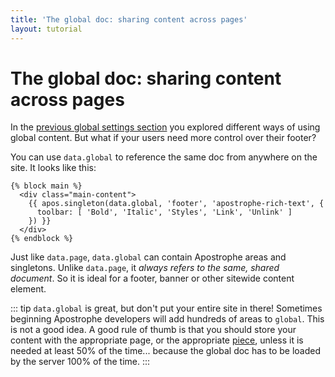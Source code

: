 ```yaml
---
title: 'The global doc: sharing content across pages'
layout: tutorial
---
```


# The global doc: sharing content across pages

In the [previous global settings section](settings.md) you explored different ways of using global content. But what if your users need more control over their footer?

You can use `data.global` to reference the same doc from anywhere on the site. It looks like this:

```markup
{% block main %}
  <div class="main-content">
    {{ apos.singleton(data.global, 'footer', 'apostrophe-rich-text', {
      toolbar: [ 'Bold', 'Italic', 'Styles', 'Link', 'Unlink' ]
    }) }}
  </div>
{% endblock %}
```

Just like `data.page`, `data.global` can contain Apostrophe areas and singletons. Unlike `data.page`, it _always refers to the same, shared document_. So it is ideal for a footer, banner or other sitewide content element.

::: tip
`data.global` is great, but don't put your entire site in there! Sometimes beginning Apostrophe developers will add hundreds of areas to `global`. This is not a good idea. A good rule of thumb is that you should store your content with the appropriate page, or the appropriate [piece](/tutorials/core-concepts/reusable-content-pieces/reusable-content-with-pieces.md), unless it is needed at least 50% of the time... because the global doc has to be loaded by the server 100% of the time.
:::
